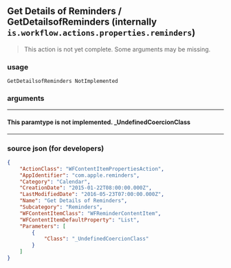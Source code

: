 
## Get Details of Reminders / GetDetailsofReminders (internally `is.workflow.actions.properties.reminders`)

> This action is not yet complete. Some arguments may be missing.



### usage
```
GetDetailsofReminders NotImplemented
```

### arguments

---

#### This paramtype is not implemented. _UndefinedCoercionClass

---

### source json (for developers)

```json
{
	"ActionClass": "WFContentItemPropertiesAction",
	"AppIdentifier": "com.apple.reminders",
	"Category": "Calendar",
	"CreationDate": "2015-01-22T08:00:00.000Z",
	"LastModifiedDate": "2016-05-23T07:00:00.000Z",
	"Name": "Get Details of Reminders",
	"Subcategory": "Reminders",
	"WFContentItemClass": "WFReminderContentItem",
	"WFContentItemDefaultProperty": "List",
	"Parameters": [
		{
			"Class": "_UndefinedCoercionClass"
		}
	]
}
```
